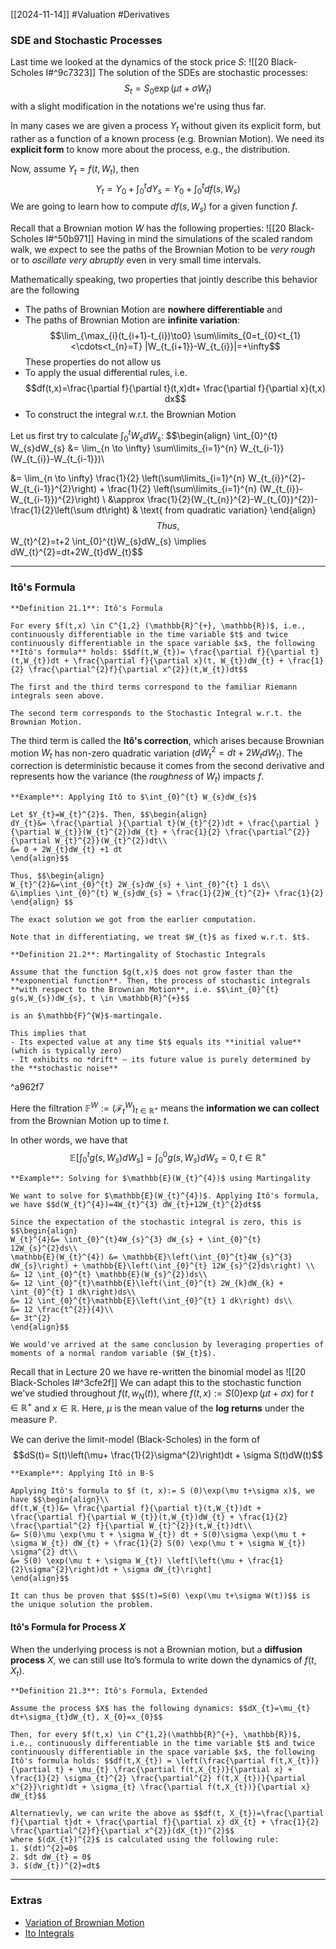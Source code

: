 [[2024-11-14]] #Valuation #Derivatives 

### SDE and Stochastic Processes
Last time we looked at the dynamics of the stock price $S$: ![[20 Black-Scholes I#^9c7323]]
The solution of the SDEs are stochastic processes: $$S_{t}=S_{0} \exp(\mu t+\sigma W_{t})$$ with a slight modification in the notations we're using thus far. 

In many cases we are given a process $Y_{t}$ without given its explicit form, but rather as a function of a known process (e.g. Brownian Motion). We need its **explicit form** to know more about the process, e.g., the distribution.

Now, assume $Y_{t}=f(t,W_{t})$, then $$Y_{t}=Y_{0}+\int_{0}^{t}dY_{s}=Y_{0}+\int_{0}^{t}df(s,W_{s})$$
We are going to learn how to compute $df(s,W_{s})$ for a given function $f$. 

Recall that a Brownian motion $W$ has the following properties: ![[20 Black-Scholes I#^50b971]]
Having in mind the simulations of the scaled random walk, we expect to see the paths of the Brownian Motion to be *very rough* or to *oscillate very abruptly* even in very small time intervals.

Mathematically speaking, two properties that jointly describe this behavior are the following
- The paths of Brownian Motion are **nowhere differentiable** and 
- The paths of Brownian Motion are **infinite variation**: $$\lim_{\max_{i}(t_{i+1}-t_{i})\to0} \sum\limits_{0=t_{0}<t_{1}<\cdots<t_{n}=T} |W_{t_{i+1}}-W_{t_{i}}|=+\infty$$
These properties do not allow us
- To apply the usual differential rules, i.e. $$df(t,x)=\frac{\partial f}{\partial t}(t,x)dt+ \frac{\partial f}{\partial x}(t,x) dx$$
- To construct the integral w.r.t. the Brownian Motion

Let us first try to calculate $\int_{0}^{t} W_{s}dW_{s}$: $$\begin{align}
\int_{0}^{t} W_{s}dW_{s} &= \lim_{n \to \infty} \sum\limits_{i=1}^{n} W_{t_{i-1}}(W_{t_{i}}-W_{t_{i-1}})\\

&= \lim_{n \to \infty} \frac{1}{2} \left(\sum\limits_{i=1}^{n} W_{t_{i}}^{2}-W_{t_{i-1}}^{2}\right) + \frac{1}{2}  \left(\sum\limits_{i=1}^{n} (W_{t_{i}}-W_{t_{i-1}})^{2}\right)  \\
&\approx \frac{1}{2}(W_{t_{n}}^{2}-W_{t_{0}}^{2})- \frac{1}{2}\left(\sum dt\right) & \text{ from quadratic variation}
\end{align}$$
Thus, $$W_{t}^{2}=t+2 \int_{0}^{t}W_{s}dW_{s} \implies dW_{t}^{2}=dt+2W_{t}dW_{t}$$

---
### Itô's Formula

```ad-important
**Definition 21.1**: Itô's Formula

For every $f(t,x) \in C^{1,2} (\mathbb{R}^{+}, \mathbb{R})$, i.e., continuously differentiable in the time variable $t$ and twice continuously differentiable in the space variable $x$, the following **Itô's formula** holds: $$df(t,W_{t})= \frac{\partial f}{\partial t}(t,W_{t})dt + \frac{\partial f}{\partial x}(t, W_{t})dW_{t} + \frac{1}{2} \frac{\partial^{2}f}{\partial x^{2}}(t,W_{t})dt$$

The first and the third terms correspond to the familiar Riemann integrals seen above.

The second term corresponds to the Stochastic Integral w.r.t. the Brownian Motion.
```

The third term is called the **Itô's correction**, which arises because Brownian motion $W_{t}$ has non-zero quadratic variation ($dW^{2}_{t}=dt+2W_{t}dW_{t}$). The correction is deterministic because it comes from the second derivative and represents how the variance (the *roughness* of $W_{t}$) impacts $f$.

```ad-example
**Example**: Applying Itô to $\int_{0}^{t} W_{s}dW_{s}$

Let $Y_{t}=W_{t}^{2}$. Then, $$\begin{align}
dY_{t}&= \frac{\partial }{\partial t}(W_{t}^{2})dt + \frac{\partial }{\partial W_{t}}(W_{t}^{2})dW_{t} + \frac{1}{2} \frac{\partial^{2}}{\partial W_{t}^{2}}(W_{t}^{2})dt\\
&= 0 + 2W_{t}dW_{t} +1 dt
\end{align}$$

Thus, $$\begin{align}
W_{t}^{2}&=\int_{0}^{t} 2W_{s}dW_{s} + \int_{0}^{t} 1 ds\\
&\implies \int_{0}^{t} W_{s}dW_{s} = \frac{1}{2}W_{t}^{2}+ \frac{1}{2}
\end{align} $$

The exact solution we got from the earlier computation.

Note that in differentiating, we treat $W_{t}$ as fixed w.r.t. $t$.
```

```ad-important
**Definition 21.2**: Martingality of Stochastic Integrals

Assume that the function $g(t,x)$ does not grow faster than the **exponential function**. Then, the process of stochastic integrals **with respect to the Brownian Motion**, i.e. $$\int_{0}^{t} g(s,W_{s})dW_{s}, t \in \mathbb{R}^{+}$$

is an $\mathbb{F}^{W}$-martingale.

This implies that
- Its expected value at any time $t$ equals its **initial value** (which is typically zero)
- It exhibits no *drift* — its future value is purely determined by the **stochastic noise**
```

^a962f7

Here the filtration $\mathbb{F}^{W}:=(\mathcal{F}_{t}^{W})_{t\in \mathbb{R}^{+}}$ means the **information we can collect** from the Brownian Motion up to time $t$. 

In other words, we have that $$\mathbb{E}\left[\int_{0}^{t} g(s,W_{s})dW_{s}\right]=\int_{0}^{0}g(s,W_{s})dW_{s}=0, t \in \mathbb{R}^{+}$$
```ad-example
**Example**: Solving for $\mathbb{E}(W_{t}^{4})$ using Martingality

We want to solve for $\mathbb{E}(W_{t}^{4})$. Applying Itô's formula, we have $$d(W_{t}^{4})=4W_{t}^{3} dW_{t}+12W_{t}^{2}dt$$

Since the expectation of the stochastic integral is zero, this is $$\begin{align}
W_{t}^{4}&= \int_{0}^{t}4W_{s}^{3} dW_{s} + \int_{0}^{t} 12W_{s}^{2}ds\\
\mathbb{E}(W_{t}^{4}) &= \mathbb{E}\left(\int_{0}^{t}4W_{s}^{3} dW_{s}\right) + \mathbb{E}\left(\int_{0}^{t} 12W_{s}^{2}ds\right) \\
&= 12 \int_{0}^{t} \mathbb{E}(W_{s}^{2})ds\\
&= 12 \int_{0}^{t}\mathbb{E}\left(\int_{0}^{t} 2W_{k}dW_{k} + \int_{0}^{t} 1 dk\right)ds\\
&= 12 \int_{0}^{t}\mathbb{E}\left(\int_{0}^{t} 1 dk\right) ds\\
&= 12 \frac{t^{2}}{4}\\
&= 3t^{2}
\end{align}$$

We would've arrived at the same conclusion by leveraging properties of moments of a normal random variable ($W_{t}$).
```

Recall that in Lecture 20 we have re-written the binomial model as ![[20 Black-Scholes I#^3cfe2f]]
We can adapt this to the stochastic function we've studied throughout $f(t,w_{N}(t))$, where $f (t, x):= S (0)\exp(\mu t+\sigma x)$ for $t \in \mathbb{R}^{+}$ and $x \in \mathbb{R}$. Here, $\mu$ is the mean value of the **log returns** under the measure $\mathbb{P}$.

We can derive the limit-model (Black-Scholes) in the form of $$dS(t)= S(t)\left(\mu+ \frac{1}{2}\sigma^{2}\right)dt + \sigma S(t)dW(t)$$
```ad-example
**Example**: Applying Itô in B-S 

Applying Itô's formula to $f (t, x):= S (0)\exp(\mu t+\sigma x)$, we have $$\begin{align}\\
df(t,W_{t})&= \frac{\partial f}{\partial t}(t,W_{t})dt + \frac{\partial f}{\partial W_{t}}(t,W_{t})dW_{t} + \frac{1}{2} \frac{\partial^{2} f}{\partial W_{t}^{2}}(t,W_{t})dt\\
&= S(0)\mu \exp(\mu t + \sigma W_{t}) dt + S(0)\sigma \exp(\mu t + \sigma W_{t}) dW_{t} + \frac{1}{2} S(0) \exp(\mu t + \sigma W_{t}) \sigma^{2} dt\\
&= S(0) \exp(\mu t + \sigma W_{t}) \left[\left(\mu + \frac{1}{2}\sigma^{2}\right)dt + \sigma dW_{t}\right]
\end{align}$$

It can thus be proven that $$S(t)=S(0) \exp(\mu t+\sigma W(t))$$ is the unique solution the problem.
```

#### Itô's Formula for Process $X$
When the underlying process is not a Brownian motion, but a **diffusion process** $X$, we can still use Ito’s formula to write down the dynamics of $f(t, X_{t})$.

```ad-important
**Definition 21.3**: Itô's Formula, Extended

Assume the process $X$ has the following dynamics: $$dX_{t}=\mu_{t} dt+\sigma_{t}dW_{t}, X_{0}=x_{0}$$

Then, for every $f(t,x) \in C^{1,2}(\mathbb{R}^{+}, \mathbb{R})$, i.e., continuously differentiable in the time variable $t$ and twice continuously differentiable in the space variable $x$, the following Itô's formula holds: $$df(t,X_{t}) = \left(\frac{\partial f(t,X_{t})}{\partial t} + \mu_{t} \frac{\partial f(t,X_{t})}{\partial x} + \frac{1}{2} \sigma_{t}^{2} \frac{\partial^{2} f(t,X_{t})}{\partial x^{2}}\right)dt + \sigma_{t} \frac{\partial f(t,X_{t})}{\partial x} dW_{t}$$

Alternatievly, we can write the above as $$df(t, X_{t})=\frac{\partial f}{\partial t}dt + \frac{\partial f}{\partial x} dX_{t} + \frac{1}{2} \frac{\partial^{2}f}{\partial x^{2}}(dX_{t})^{2}$$
where $(dX_{t})^{2}$ is calculated using the following rule:
1. $(dt)^{2}=0$
2. $dt dW_{t} = 0$
3. $(dW_{t})^{2}=dt$
```

---
### Extras
-  [Variation of Brownian Motion](https://uregina.ca/~kozdron/Teaching/Regina/862Winter06/Handouts/quad_var_cor.pdf)
- [Ito Integrals](https://math.nyu.edu/~goodman/teaching/DerivSec10/notes/week6.pdf)